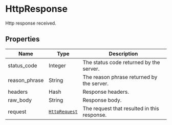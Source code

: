 
# HttpResponse

Http response received.

## Properties

| Name | Type | Description |
|  --- | --- | --- |
| status_code | Integer | The status code returned by the server. |
| reason_phrase | String | The reason phrase returned by the server. |
| headers | Hash | Response headers. |
| raw_body | String | Response body. |
| request | [`HttpRequest`](http-request.md) | The request that resulted in this response. |

